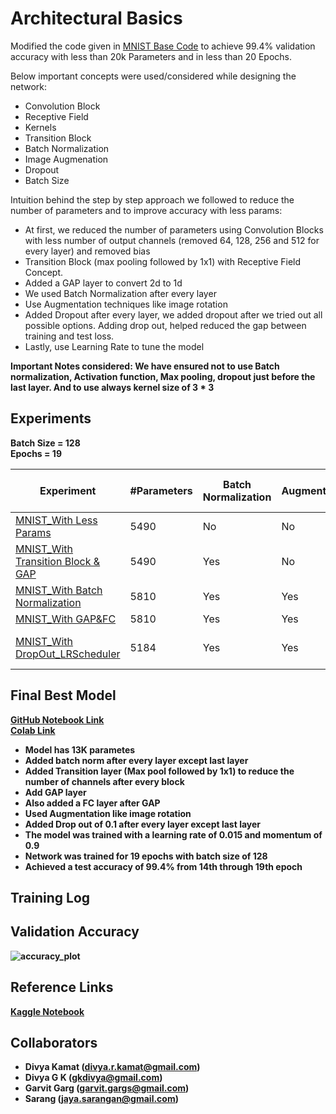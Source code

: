 
# Architectural Basics

Modified the code given in [MNIST Base Code](https://colab.research.google.com/drive/1uJZvJdi5VprOQHROtJIHy0mnY2afjNlx) to achieve 99.4% validation accuracy with less than 20k Parameters and in less than 20 Epochs.

Below important concepts were used/considered while designing the network:
- Convolution Block 
- Receptive Field
- Kernels
- Transition Block
- Batch Normalization
- Image Augmenation
- Dropout
- Batch Size

Intuition behind the step by step approach we followed to reduce the number of parameters and to improve accuracy with less params:
- At first, we reduced the number of parameters using Convolution Blocks with less number of output channels (removed 64, 128, 256 and 512 for every layer) and removed bias
- Transition Block (max pooling followed by 1x1) with Receptive Field Concept.
- Added a GAP layer to convert 2d to 1d
- We used Batch Normalization after every layer
- Use Augmentation techniques like image rotation
- Added Dropout after every layer, we added dropout after we tried out all possible options. Adding drop out, helped reduced the gap between training and test loss.
- Lastly, use Learning Rate to tune the model

<b>Important Notes considered<b>:
We have ensured not to use Batch normalization, Activation function, Max pooling, dropout just before the last layer. And to use always kernel size of 3 * 3


## Experiments

Batch Size = 128 <br>
Epochs = 19

|Experiment| #Parameters | Batch Normalization | Augmentation | Dropout | GAP & FC Layer | Learning Rate Scheduler | Validation Accuracy | 
|-------|---|---|---|---|---|---|---|
|[MNIST_With Less Params](https://github.com/gkdivya/EVA/blob/main/4_ArchitecturalBasics/Experiments/MNIST_Exp1_WithLessParams.ipynb) |5490|No|No|No|No|0.01|98%|
|[MNIST_With Transition Block & GAP](https://github.com/gkdivya/EVA/blob/main/4_ArchitecturalBasics/Experiments/MNIST_Exp2_WithTransitionBlock.ipynb) |5490|Yes|No|No|No|0.01|98%|
|[MNIST_With Batch Normalization](https://github.com/gkdivya/EVA/blob/main/4_ArchitecturalBasics/Experiments/MNIST_Exp3_WithBatchNormalization.ipynb) |5810|Yes|Yes|No|No|0.02| 99.11%|
|[MNIST_With GAP&FC](https://github.com/gkdivya/EVA/blob/main/4_ArchitecturalBasics/Experiments/MNIST_Exp3_WithBatchNormalization.ipynb) |5810|Yes|Yes|No|No|0.02| 99.11%|
|[MNIST_With DropOut_LRScheduler](https://github.com/gkdivya/EVA/blob/main/4_ArchitecturalBasics/Experiments/MNIST_Exp6_WithLRScheduler.ipynb)|5184|Yes|Yes|0.1|Yes|0.02| 99.41% at 18th Epoch|



## Final Best Model

[GitHub Notebook Link](https://github.com/gkdivya/EVA/blob/main/4_ArchitecturalBasics/MNIST_Architecture_Basics.ipynb) <br>
[Colab Link](https://colab.research.google.com/github/gkdivya/EVA/blob/main/4_ArchitecturalBasics/MNIST_Architecture_Basics.ipynb)

- Model has 13K parametes
- Added batch norm after every layer except last layer
- Added Transition layer (Max pool followed by 1x1) to reduce the number of channels after every block
- Add GAP layer
- Also added a FC layer after GAP
- Used Augmentation like image rotation
- Added Drop out of 0.1 after every layer except last layer
- The model was trained with a learning rate of 0.015 and momentum of 0.9 
- Network was trained for 19 epochs with batch size of 128
- Achieved a test accuracy of 99.4% from 14th through 19th epoch


## Training Log


## Validation Accuracy


![accuracy_plot](https://user-images.githubusercontent.com/42609155/119974537-68f73180-bfd2-11eb-98d3-89db764d5959.png)


## Reference Links
[Kaggle Notebook]( https://www.kaggle.com/enwei26/mnist-digits-pytorch-cnn-99)

## Collaborators
- Divya Kamat (divya.r.kamat@gmail.com)
- Divya G K (gkdivya@gmail.com)
- Garvit Garg (garvit.gargs@gmail.com)
- Sarang (jaya.sarangan@gmail.com)
